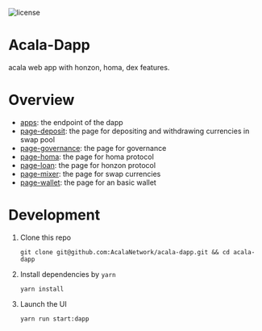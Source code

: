![license](https://img.shields.io/github/license/AcalaNetwork/acala-dapp)

# Acala-Dapp

acala web app with honzon, homa, dex features.

# Overview

- [apps](https://github.com/AcalaNetwork/acala-dapp/tree/master/packages/apps): the endpoint of the dapp
- [page-deposit](https://github.com/AcalaNetwork/acala-dapp/tree/master/packages/page-deposit): the page for depositing and withdrawing currencies in swap pool
- [page-governance](https://github.com/AcalaNetwork/acala-dapp/tree/master/packages/page-governance): the page for governance
- [page-homa](https://github.com/AcalaNetwork/acala-dapp/tree/master/packages/page-homa): the page for homa protocol
- [page-loan](https://github.com/AcalaNetwork/acala-dapp/tree/master/packages/page-loan): the page for honzon protocol
- [page-mixer](https://github.com/AcalaNetwork/acala-dapp/tree/master/packages/page-mixer): the page for swap currencies
- [page-wallet](https://github.com/AcalaNetwork/acala-dapp/tree/master/packages/page-wallet): the page for an basic wallet

# Development

1. Clone this repo

   ```base
   git clone git@github.com:AcalaNetwork/acala-dapp.git && cd acala-dapp
   ```

2. Install dependencies by `yarn`

   ```base
   yarn install
   ```

3. Launch the UI
   ```base
   yarn run start:dapp
   ```
